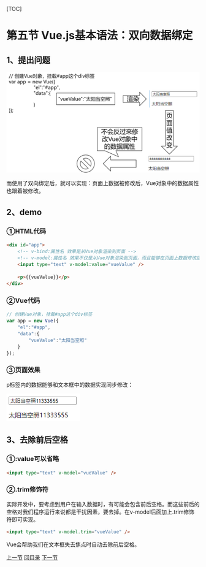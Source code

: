[TOC]



# 第五节 Vue.js基本语法：双向数据绑定

## 1、提出问题

![images](images/img006.png)

而使用了双向绑定后，就可以实现：页面上数据被修改后，Vue对象中的数据属性也跟着被修改。



## 2、demo

### ①HTML代码

```html
<div id="app">
	<!-- v-bind:属性名 效果是从Vue对象渲染到页面 -->
	<!-- v-model:属性名 效果不仅是从Vue对象渲染到页面，而且能够在页面上数据修改后反向修改Vue对象中的数据属性 -->
	<input type="text" v-model:value="vueValue" />
	
	<p>{{vueValue}}</p>
</div>
```



### ②Vue代码

```javascript
// 创建Vue对象，挂载#app这个div标签
var app = new Vue({
	"el":"#app",
	"data":{
		"vueValue":"太阳当空照"
	}
});
```



### ③页面效果

p标签内的数据能够和文本框中的数据实现同步修改：

![images](images/img007.png)



## 3、去除前后空格

### ①:value可以省略

```html
<input type="text" v-model="vueValue" />
```



### ②.trim修饰符

实际开发中，要考虑到用户在输入数据时，有可能会包含前后空格。而这些前后的空格对我们程序运行来说都是干扰因素，要去掉。在v-model后面加上.trim修饰符即可实现。

```html
<input type="text" v-model.trim="vueValue" />
```

Vue会帮助我们在文本框失去焦点时自动去除前后空格。



[上一节](verse04.html) [回目录](index.html) [下一节](verse06.html)